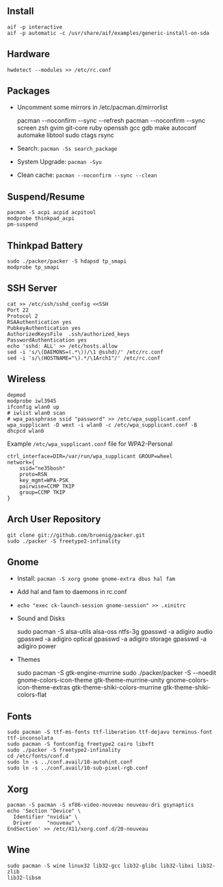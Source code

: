 Install
-------

    aif -p interactive
    aif -p automatic -c /usr/share/aif/examples/generic-install-on-sda

Hardware
--------

    hwdetect --modules >> /etc/rc.conf

Packages
--------

* Uncomment some mirrors in /etc/pacman.d/mirrorlist

    pacman --noconfirm --sync --refresh
    pacman --noconfirm --sync screen zsh gvim git-core ruby openssh gcc gdb make autoconf automake libtool sudo ctags rsync

* Search: `pacman -Ss search_package`
* System Upgrade: `pacman -Syu`
* Clean cache: `pacman --noconfirm --sync --clean`

Suspend/Resume
--------------

    pacman -S acpi acpid acpitool
    modprobe thinkpad_acpi
    pm-suspend

Thinkpad Battery
----------------

    sudo ./packer/packer -S hdapsd tp_smapi
    modprobe tp_smapi

SSH Server
----------

    cat >> /etc/ssh/sshd_config <<SSH
    Port 22
    Protocol 2
    RSAAuthentication yes
    PubkeyAuthentication yes
    AuthorizedKeysFile	.ssh/authorized_keys
    PasswordAuthentication yes
    echo 'sshd: ALL' >> /etc/hosts.allow
    sed -i 's/\(DAEMONS=(.*\))/\1 @sshd)/' /etc/rc.conf
    sed -i 's/\(HOSTNAME="\).*/\1Arch1"/' /etc/rc.conf

Wireless
--------

    depmod
    modprobe iwl3945
    ifconfig wlan0 up
    # iwlist wlan0 scan
    # wpa_passphrase ssid "password" >> /etc/wpa_supplicant.conf
    wpa_supplicant -D wext -i wlan0 -c /etc/wpa_supplicant.conf -B
    dhcpcd wlan0

Example `/etc/wpa_supplicant.conf` file for WPA2-Personal

    ctrl_interface=DIR=/var/run/wpa_supplicant GROUP=wheel
    network={
        ssid="ne35bosh"
        proto=RSN
        key_mgmt=WPA-PSK
        pairwise=CCMP TKIP
        group=CCMP TKIP
    }

Arch User Repository
--------------------

    git clone git://github.com/bruenig/packer.git
    sudo ./packer -S freetype2-infinality

Gnome
-----

* Install: `pacman -S xorg gnome gnome-extra dbus hal fam`

* Add hal and fam to daemons in rc.conf

* `echo "exec ck-launch-session gnome-session" >> .xinitrc`

* Sound and Disks

    sudo pacman -S alsa-utils alsa-oss ntfs-3g
    gpasswd -a adigiro audio
    gpasswd -a adigiro optical
    gpasswd -a adigiro storage
    gpasswd -a adigiro power

* Themes

    sudo pacman -S gtk-engine-murrine
    sudo ./packer/packer -S --noedit gnome-colors-icon-theme gtk-theme-murrine-unity gnome-colors-icon-theme-extras gtk-theme-shiki-colors-murrine gtk-theme-shiki-colors-flat

Fonts
-----

    sudo pacman -S ttf-ms-fonts ttf-liberation ttf-dejavu terminus-font ttf-inconsolata
    sudo pacman -S fontconfig freetype2 cairo libxft
    sudo ./packer -S freetype2-infinality
    cd /etc/fonts/conf.d
    sudo ln -s ../conf.avail/10-autohint.conf
    sudo ln -s ../conf.avail/10-sub-pixel-rgb.conf

Xorg
----

    pacman -S pacman -S xf86-video-nouveau nouveau-dri gsynaptics
    echo 'Section "Device" \
      Identifier "nvidia" \
      Driver     "nouveau" \
    EndSection' >> /etc/X11/xorg.conf.d/20-nouveau

Wine
----

    sudo pacman -S wine linux32 lib32-gcc lib32-glibc lib32-libxi lib32-zlib
    lib32-libsm



